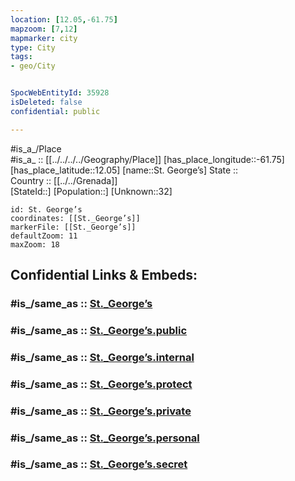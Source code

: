 ```yaml
---
location: [12.05,-61.75] 
mapzoom: [7,12] 
mapmarker: city 
type: City
tags:
- geo/City


SpocWebEntityId: 35928
isDeleted: false
confidential: public

---
```

#is_a_/Place  
#is_a_ :: [[../../../../Geography/Place]] 
[has_place_longitude::-61.75] 
[has_place_latitude::12.05] 
[name::St. George’s] 
State ::  
Country :: [[../../Grenada]]  
[StateId::] 
[Population::] 
[Unknown::32] 


```leaflet
id: St. George’s
coordinates: [[St._George’s]] 
markerFile: [[St._George’s]] 
defaultZoom: 11 
maxZoom: 18
```


## Confidential Links & Embeds: 

### #is_/same_as :: [St._George’s](/_Standards/Earth/Continent/America~Caribbean/Grenada/City/St._George’s.md) 

### #is_/same_as :: [St._George’s.public](/_public/Earth/Continent/America~Caribbean/Grenada/City/St._George’s.public.md) 

### #is_/same_as :: [St._George’s.internal](/_internal/Earth/Continent/America~Caribbean/Grenada/City/St._George’s.internal.md) 

### #is_/same_as :: [St._George’s.protect](/_protect/Earth/Continent/America~Caribbean/Grenada/City/St._George’s.protect.md) 

### #is_/same_as :: [St._George’s.private](/_private/Earth/Continent/America~Caribbean/Grenada/City/St._George’s.private.md) 

### #is_/same_as :: [St._George’s.personal](/_personal/Earth/Continent/America~Caribbean/Grenada/City/St._George’s.personal.md) 

### #is_/same_as :: [St._George’s.secret](/_secret/Earth/Continent/America~Caribbean/Grenada/City/St._George’s.secret.md)

